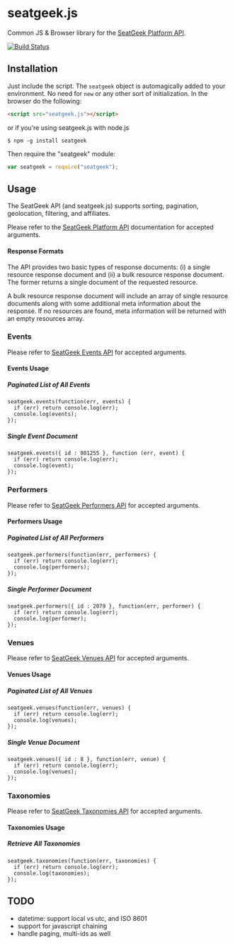 # seatgeek.js

Common JS & Browser library for the [SeatGeek Platform API](http://platform.seatgeek.com/).

[![Build Status](https://travis-ci.org/matthewhudson/seatgeek.js.png?branch=master)](https://travis-ci.org/matthewhudson/seatgeek.js)

## Installation

Just include the script. The `seatgeek` object is automagically added to your environment. No need for `new` or any other sort of initialization. In the browser do the following:

``` html
<script src="seatgeek.js"></script>
```

or if you're using seatgeek.js with node.js

	$ npm -g install seatgeek

Then require the "seatgeek" module:

``` javascript
var seatgeek = require("seatgeek");
```

## Usage
The SeatGeek API (and seatgeek.js) supports sorting, pagination, geolocation, filtering, and affiliates. 

Please refer to the [SeatGeek Platform API](http://platform.seatgeek.com/) documentation for accepted arguments.

#### Response Formats
The API provides two basic types of response documents: (i) a single resource response document and (ii) a bulk resource response document. The former returns a single document of the requested resource.

A bulk resource response document will include an array of single resource documents along with some additional meta information about the response. If no resources are found, meta information will be returned with an empty resources array.

### Events
Please refer to [SeatGeek Events API](http://platform.seatgeek.com/#events) for accepted arguments.

#### Events Usage

##### Paginated List of All Events
    seatgeek.events(function(err, events) {
      if (err) return console.log(err);
      console.log(events);
    });

##### Single Event Document
    seatgeek.events({ id : 801255 }, function (err, event) {
      if (err) return console.log(err);
      console.log(event);
    });

### Performers
Please refer to [SeatGeek Performers API](http://platform.seatgeek.com/#performers) for accepted arguments.

#### Performers Usage

##### Paginated List of All Performers
    seatgeek.performers(function(err, performers) {
      if (err) return console.log(err);
      console.log(performers);
    });

##### Single Performer Document
    seatgeek.performers({ id : 2079 }, function(err, performer) {
      if (err) return console.log(err);
      console.log(performer);
    });
    
### Venues
Please refer to [SeatGeek Venues API](http://platform.seatgeek.com/#venues) for accepted arguments.

#### Venues Usage

##### Paginated List of All Venues
    seatgeek.venues(function(err, venues) {
      if (err) return console.log(err);
      console.log(venues);
    });

##### Single Venue Document
    seatgeek.venues({ id : 8 }, function(err, venue) {
      if (err) return console.log(err);
      console.log(venues);
    });

### Taxonomies
Please refer to [SeatGeek Taxonomies API](http://platform.seatgeek.com/#taxonomies) for accepted arguments.

#### Taxonomies Usage

##### Retrieve All Taxonomies
    seatgeek.taxonomies(function(err, taxonomies) {
      if (err) return console.log(err);
      console.log(taxonomies);
    });


## TODO
* datetime: support local vs utc, and  ISO 8601
* support for javascript chaining
* handle paging, multi-ids as well



